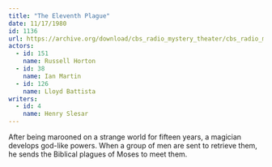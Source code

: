 ```yaml
---
title: "The Eleventh Plague"
date: 11/17/1980
id: 1136
url: https://archive.org/download/cbs_radio_mystery_theater/cbs_radio_mystery_theater-1101-1150.zip/cbs_radio_mystery_theater-1101-1150%2Fcbsrmt_1136_the_eleventh_plague.mp3
actors:  
  - id: 151
    name: Russell Horton  
  - id: 38
    name: Ian Martin  
  - id: 126
    name: Lloyd Battista
writers:  
  - id: 4
    name: Henry Slesar
---
```

After being marooned on a strange world for fifteen years, a magician develops god-like powers. When a group of men are sent to retrieve them, he sends the Biblical plagues of Moses to meet them.